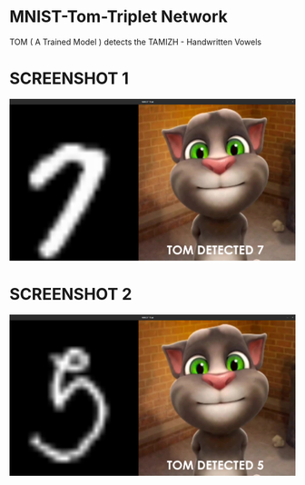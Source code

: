 # MNIST-Tom-Triplet Network
TOM ( A Trained Model ) detects the TAMIZH - Handwritten Vowels
<h1>SCREENSHOT 1</h1>
<img src="https://github.com/arihara-sudhan/MNIST-Tom-NeuralNetwork/blob/8707ff372fc780500ed4855ae29530577e454d65/ScShots/Screenshot%20from%202023-04-13%2015-53-38.png" alt="">
<br>
<h1>SCREENSHOT 2</h1>
<img src="https://github.com/arihara-sudhan/MNIST-Tom-NeuralNetwork/blob/f83daf052bfb2ad35253d6f33aed0cb5c4b0cf21/ScShots/Screenshot%20from%202023-04-13%2015-53-44.png" alt="">
<br>
